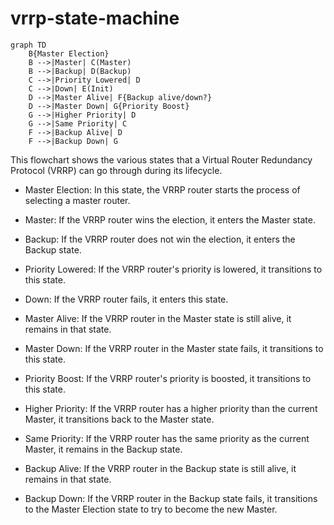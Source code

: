 # vrrp-state-machine

```mermaid
graph TD
    B{Master Election}
    B -->|Master| C(Master)
    B -->|Backup| D(Backup)
    C -->|Priority Lowered| D
    C -->|Down| E(Init)
    D -->|Master Alive| F{Backup alive/down?}
    D -->|Master Down| G{Priority Boost}
    G -->|Higher Priority| D
    G -->|Same Priority| C
    F -->|Backup Alive| D
    F -->|Backup Down| G
```

This flowchart shows the various states that a Virtual Router Redundancy Protocol (VRRP) can go through during its lifecycle.

- Master Election: In this state, the VRRP router starts the process of selecting a master router.

- Master: If the VRRP router wins the election, it enters the Master state.

- Backup: If the VRRP router does not win the election, it enters the Backup state.

- Priority Lowered: If the VRRP router's priority is lowered, it transitions to this state.

- Down: If the VRRP router fails, it enters this state.

- Master Alive: If the VRRP router in the Master state is still alive, it remains in that state.

- Master Down: If the VRRP router in the Master state fails, it transitions to this state.

- Priority Boost: If the VRRP router's priority is boosted, it transitions to this state.

- Higher Priority: If the VRRP router has a higher priority than the current Master, it transitions back to the Master state.

- Same Priority: If the VRRP router has the same priority as the current Master, it remains in the Backup state.

- Backup Alive: If the VRRP router in the Backup state is still alive, it remains in that state.

- Backup Down: If the VRRP router in the Backup state fails, it transitions to the Master Election state to try to become the new Master.
